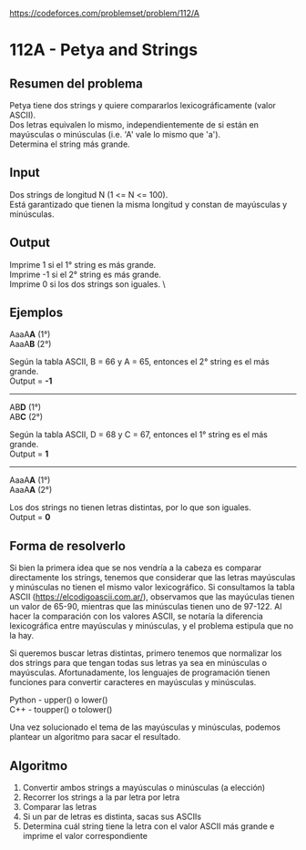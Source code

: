 https://codeforces.com/problemset/problem/112/A

# 112A - Petya and Strings

## Resumen del problema
Petya tiene dos strings y quiere compararlos lexicográficamente (valor ASCII). \
Dos letras equivalen lo mismo, independientemente de si están en mayúsculas o minúsculas (i.e. 'A' vale lo mismo que 'a'). \
Determina el string más grande.

## Input
Dos strings de longitud N (1 <= N <= 100). \
Está garantizado que tienen la misma longitud y constan de mayúsculas y minúsculas.

## Output
Imprime 1 si el 1° string es más grande. \
Imprime -1 si el 2° string es más grande. \
Imprime 0 si los dos strings son iguales. \

## Ejemplos
AaaA**A** (1°) \
AaaA**B** (2°)

Según la tabla ASCII, B = 66 y A = 65, entonces el 2° string es el más grande. \
Output = **-1**
___________________

AB**D** (1°) \
AB**C** (2°)

Según la tabla ASCII, D = 68 y C = 67, entonces el 1° string es el más grande. \
Output = **1**
___________________

AaaA**A** (1°) \
AaaA**A** (2°)

Los dos strings no tienen letras distintas, por lo que son iguales. \
Output = **0**

## Forma de resolverlo
Si bien la primera idea que se nos vendría a la cabeza es comparar directamente los strings, tenemos que considerar que las letras mayúsculas y minúsculas no tienen el mismo valor lexicográfico. Si consultamos la tabla ASCII (https://elcodigoascii.com.ar/), observamos que las mayúculas tienen un valor de 65-90, mientras que las minúsculas tienen uno de 97-122. Al hacer la comparación con los valores ASCII, se notaría la diferencia lexicográfica entre mayúsculas y minúsculas, y el problema estipula que no la hay. 

Si queremos buscar letras distintas, primero tenemos que normalizar los dos strings para que tengan todas sus letras ya sea en minúsculas o mayúsculas. Afortunadamente, los lenguajes de programación tienen funciones para convertir caracteres en mayúsculas y minúsculas.

Python - upper() o lower() \
C++ - toupper() o tolower()

Una vez solucionado el tema de las mayúsculas y minúsculas, podemos plantear un algoritmo para sacar el resultado.

## Algoritmo
1) Convertir ambos strings a mayúsculas o minúsculas (a elección)
2) Recorrer los strings a la par letra por letra
3) Comparar las letras
4) Si un par de letras es distinta, sacas sus ASCIIs
5) Determina cuál string tiene la letra con el valor ASCII más grande e imprime el valor correspondiente